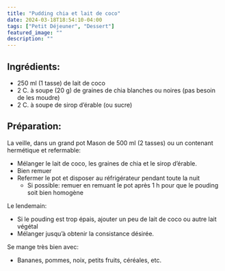```yaml
---
title: "Pudding chia et lait de coco"
date: 2024-03-18T18:54:10-04:00
tags: ["Petit Déjeuner", "Dessert"]
featured_image: ""
description: ""
---
```


## Ingrédients:

- 250 ml (1 tasse) de lait de coco
- 2 C. à soupe (20 g) de graines de chia blanches ou noires (pas besoin de les moudre)
- 2 C. à soupe de sirop d’érable (ou sucre)

## Préparation:

La veille, dans un grand pot Mason de 500 ml (2 tasses) ou un contenant hermétique et refermable:

- Mélanger le lait de coco, les graines de chia et le sirop d’érable.
- Bien remuer
- Refermer le pot et disposer au réfrigérateur pendant toute la nuit
    - Si possible: remuer en remuant le pot après 1 h pour que le pouding soit bien homogène

Le lendemain:

- Si le pouding est trop épais, ajouter un peu de lait de coco ou autre lait végétal
- Mélanger jusqu’à obtenir la consistance désirée.

Se mange très bien avec:

- Bananes, pommes, noix, petits fruits, céréales, etc.
